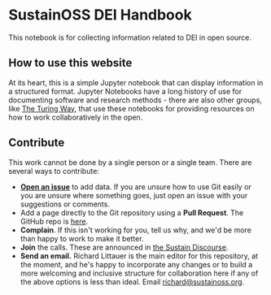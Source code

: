 # SustainOSS DEI Handbook

This notebook is for collecting information related to DEI in open source.

## How to use this website

At its heart, this is a simple Jupyter notebook that can display information in a structured format. Jupyter Notebooks have a long history of use for documenting software and research methods - there are also other groups, like [The Turing Way](https://the-turing-way.netlify.app/index.html), that use these notebooks for providing resources on how to work collaboratively in the open.

## Contribute

This work cannot be done by a single person or a single team. There are several ways to contribute:

- [**Open an issue**](https://github.com/sustainers/academic-map/issues/new) to add data. If you are unsure how to use Git easily or you are unsure where something goes, just open an issue with your suggestions or comments.
- Add a page directly to the Git repository using a **Pull Request**. The GitHub repo is [here](https://github.com/sustainers/academic-map/).
- **Complain**. If this isn't working for you, tell us why, and we'd be more than happy to work to make it better.
- **Join** the calls. These are announced in [the Sustain Discourse](https://discourse.sustainoss.org/).
- **Send an email.** Richard Littauer is the main editor for this repository, at the moment, and he's happy to incorporate any changes or to build a more welcoming and inclusive structure for collaboration here if any of the above options is less than ideal. Email [richard@sustainoss.org](mailto:richard@sustainoss.org).
